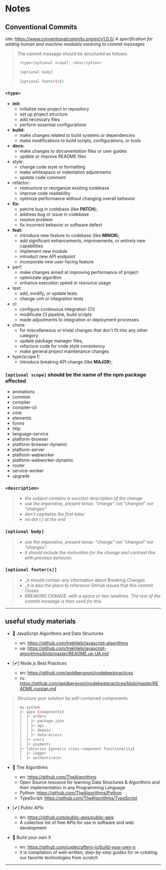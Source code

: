 # Notes

## Conventional Commits
site: https://www.conventionalcommits.org/en/v1.0.0/
_A specification for adding human and machine readable meaning to commit messages_

> The commit message should be structured as follows:
> ```bash
>  <type>[optional scope]: <description>
>  
>  [optional body]
>  
>  [optional footer(s)]
> ```

### ``<type>``    
+ **init:** 
  - initialize new project or repository
  - set up project structure
  - add necessary files
  - perform essential configurations
+ **build:** 
  - make changes related to build systems or dependencies
  - make modifications to build scripts, configurations, or tools
+ **docs:**
  - make changes to documentation files or user guides
  - update or improve README files
+ style:
  - change code style or formatting
  - make whitespace or indentation adjustments
  - update code comment  
+ refactor:
  - restructure or reorganize existing codebase
  - improve code readability
  - optimize performance without changing overall behavior  
+ **fix:** 
  - patche bug in codebase (like **PATCH**);
  - address bug or issue in codebase
  - resolve problem
  - fix incorrect behavior or software defect
+ **feat:** 
  - introduce new feature to codebase (like **MINOR**);
  - add significant enhancements, improvements, or entirely new capabilities
  - implement new module
  - introduct new API endpoint
  - incorporate new user-facing feature
+ perf:
  - make changes aimed at improving performance of project
  - optimizate algorithm
  - enhance execution speed or resource usage
+ test:
  - add, modify, or update tests
  - change unit or integration tests
+ ci:
  - configure continuous integration (CI) 
  - modificate CI pipeline, build scripts 
  - made adjustments to integration or deployment processes  
+ chore:
  - for miscellaneous or trivial changes that don't fit into any other category
  - update package manager files,
  - refactore code for code style consistency
  - make general project maintenance changes  
+ type/scope **!:** 
  - introduce breaking API change (like **MAJOR**);  
  
### ``[optional scope]`` should be the name of the npm package affected
- animations
- common
- compiler
- compiler-cli
- core
- elements
- forms
- http
- language-service
- platform-browser
- platform-browser-dynamic
- platform-server
- platform-webworker
- platform-webworker-dynamic
- router
- service-worker
- upgrade

### ``<description>``
> * _the subject contains a succinct description of the change_
> * _use the imperative, present tense: "change" not "changed" nor "changes"_
> * _don't capitalize the first letter_
> * _no dot (.) at the end_
  
###  ``[optional body]``
> * _use the imperative, present tense: "change" not "changed" nor "changes"._
> * _it should include the motivation for the change and contrast this with previous behavior._
  
### ``[optional footer(s)]``  
> * _it should contain any information about Breaking Changes
> * _it is also the place to reference GitHub issues that this commit Closes
> * _BREAKING CHANGE: with a space or two newlines. The rest of the commit message is then used for this._
  
- - -

## useful study materials

* 🔗 JavaScript Algorithms and Data Structures 
  - en: https://github.com/trekhleb/javascript-algorithms
  - ua: https://github.com/trekhleb/javascript-algorithms/blob/master/README.uk-UA.md

* [✔] Node.js Best Practices
  - en: https://github.com/goldbergyoni/nodebestpractices
  - ru: https://github.com/goldbergyoni/nodebestpractices/blob/master/README.russian.md
 
> Structure your solution by self-contained components
> ```bash
>  my-system
>  ├─ apps (components)
>  │  ├─ orders
>  │  │ ├─ package.json
>  │  │ ├─ api
>  │  │ ├─ domain
>  │  │ ├─ data-access
>  │  ├─ users
>  │  ├─ payments
>  ├─ libraries (generic cross-component functionality)
>  │  ├─ logger
>  │  ├─ authenticator
> ```

* 🔗 The Algorithms
  - en: https://github.com/TheAlgorithms
  - Open Source resource for learning Data Structures & Algorithms and their implementation in any Programming Language
  - Python: https://github.com/TheAlgorithms/Python
  - TypeScript: https://github.com/TheAlgorithms/TypeScript

* [✔] Public APIs
  - en: https://github.com/public-apis/public-apis
  - A collective list of free APIs for use in software and web development

* 🔗 Build your own X
  - en: https://github.com/codecrafters-io/build-your-own-x
  - it is compilation of well-written, step-by-step guides for re-creating our favorite technologies from scratch

- - -











